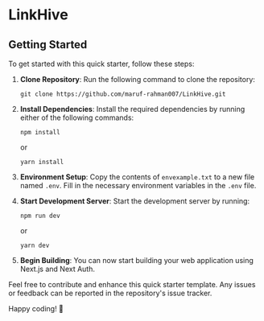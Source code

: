 # LinkHive

## Getting Started

To get started with this quick starter, follow these steps:

1.  **Clone Repository**: Run the following command to clone the repository:

        git clone https://github.com/maruf-rahman007/LinkHive.git

2.  **Install Dependencies**: Install the required dependencies by running either of the following commands:

        npm install

    or

        yarn install

3.  **Environment Setup**: Copy the contents of `envexample.txt` to a new file named `.env`. Fill in the necessary environment variables in the `.env` file.

4.  **Start Development Server**: Start the development server by running:

        npm run dev

    or

        yarn dev

5.  **Begin Building**: You can now start building your web application using Next.js and Next Auth.

Feel free to contribute and enhance this quick starter template. Any issues or feedback can be reported in the repository's issue tracker.

Happy coding! 🚀
